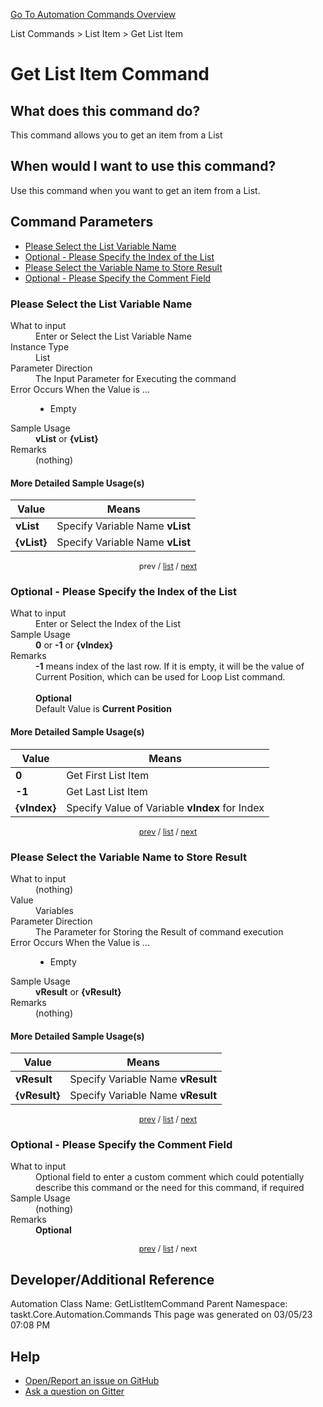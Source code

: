<!--TITLE: Get List Item Command -->
<!-- SUBTITLE: a command in the List Commands group. -->
[Go To Automation Commands Overview](/automation-commands.md)


List Commands &gt; List Item &gt; Get List Item


# Get List Item Command


## What does this command do?
This command allows you to get an item from a List


## When would I want to use this command?
Use this command when you want to get an item from a List.


<a id="param_list"></a>
## Command Parameters
- [Please Select the List Variable Name](#param_0)
- [Optional - Please Specify the Index of the List](#param_1)
- [Please Select the Variable Name to Store Result](#param_2)
- [Optional - Please Specify the Comment Field](#param_3)


<a id="param_0"></a>
### Please Select the List Variable Name


<dl>
<dt>What to input</dt><dd>Enter or Select the List Variable Name</dd>
<dt>Instance Type</dt><dd>List</dd>
<dt>Parameter Direction</dt><dd>The Input Parameter for Executing the command</dd>
<dt>Error Occurs When the Value is ...</dt><dd><ul>
<li>Empty</li>
</ul></dd>
<dt>Sample Usage</dt><dd><strong>vList</strong> or <strong>{vList}</strong></dd>
<dt>Remarks</dt><dd>(nothing)</dd>
</dl>




#### More Detailed Sample Usage(s)
| Value | Means |
|---|---|
| <strong>vList</strong> | Specify Variable Name **vList** |
| <strong>{vList}</strong> | Specify Variable Name **vList** |


<div style="font-size: 90%; text-align: center">


prev / [list](#param_list) / [next](#param_1)


</div>


<a id="param_1"></a>
### Optional - Please Specify the Index of the List


<dl>
<dt>What to input</dt><dd>Enter or Select the Index of the List</dd>
<dt>Sample Usage</dt><dd><strong>0</strong> or <strong>-1</strong> or <strong>{vIndex}</strong></dd>
<dt>Remarks</dt><dd><strong>-1</strong> means index of the last row. If it is empty, it will be the value of Current Position, which can be used for Loop List command.<br><br>
<strong>Optional</strong><br>Default Value is <strong>Current Position</strong></dd>
</dl>




#### More Detailed Sample Usage(s)
| Value | Means |
|---|---|
| <strong>0</strong> | Get First List Item |
| <strong>-1</strong> | Get Last List Item |
| <strong>{vIndex}</strong> | Specify Value of Variable **vIndex** for Index |


<div style="font-size: 90%; text-align: center">


[prev](#param_1) / [list](#param_list) / [next](#param_2)


</div>


<a id="param_2"></a>
### Please Select the Variable Name to Store Result


<dl>
<dt>What to input</dt><dd>(nothing)</dd>
<dt>Value</dt><dd>Variables</dd>
<dt>Parameter Direction</dt><dd>The Parameter for Storing the Result of command execution</dd>
<dt>Error Occurs When the Value is ...</dt><dd><ul>
<li>Empty</li>
</ul></dd>
<dt>Sample Usage</dt><dd><strong>vResult</strong> or <strong>{vResult}</strong></dd>
<dt>Remarks</dt><dd>(nothing)</dd>
</dl>




#### More Detailed Sample Usage(s)
| Value | Means |
|---|---|
| <strong>vResult</strong> | Specify Variable Name **vResult** |
| <strong>{vResult}</strong> | Specify Variable Name **vResult** |


<div style="font-size: 90%; text-align: center">


[prev](#param_2) / [list](#param_list) / [next](#param_3)


</div>


<a id="param_3"></a>
### Optional - Please Specify the Comment Field


<dl>
<dt>What to input</dt><dd>Optional field to enter a custom comment which could potentially describe this command or the need for this command, if required</dd>
<dt>Sample Usage</dt><dd>(nothing)</dd>
<dt>Remarks</dt><dd><strong>Optional</strong><br></dd>
</dl>




<div style="font-size: 90%; text-align: center">


[prev](#param_3) / [list](#param_list) / next


</div>


## Developer/Additional Reference
Automation Class Name: GetListItemCommand
Parent Namespace: taskt.Core.Automation.Commands
This page was generated on 03/05/23 07:08 PM


## Help
- [Open/Report an issue on GitHub](https://github.com/rcktrncn/taskt/issues/new)
- [Ask a question on Gitter](https://gitter.im/taskt-rpa/Lobby)
